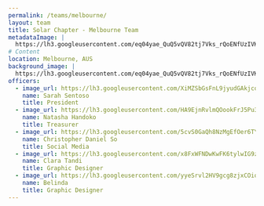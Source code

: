 ```yaml
---
permalink: /teams/melbourne/
layout: team
title: Solar Chapter - Melbourne Team
metadataImage: |
  https://lh3.googleusercontent.com/eq04yae_QuQ5vQV82tj7Vks_rQoENfUzIVKjk7YV6TByLr8Iw3TJVLF79Y1Un2UfhwzcHczoYGGFzIXALVDD_gsmIcJhS-UtYBUtbX_rpZf2tTQLHR8kcN-OOvtR-4AF8wTAgIWENM7HJeSz1jRRErlSmvOve2XewJM1lbkWCo9mRthrdYtzzHiQPj2_KzhI3aAF5PJtcEHTDKq0TwsCTvh5oGRXDtjD9Abg1iG6yQtqEMlCIuyZi-e7TxlcwDIsQiA3KH8BrU0ftg8Wg73oBb919wbB3oBuwYtJ37DcgLHgqYV6YjJih6lBWpalvsvrO_utpINrmsxdWY79Mg4NwakhpZytOwKnysZIsOoa6dYjlRzd4WWo9nDwUjsrcXSztc26WfT9y83BoTSIqMv1xtcuRi66H0_QB44Pme2RSC2NNapD5jUZFP-LheZSWnoiCoTHi26Y5bn9SUhXgeQNne5Lt57km--sv5nsLpP8lUC46XgDPXO2_hgHZpJ34wNmGQIuzPNk0HSgmdGZ2KBGB9eWBnBW823hwL1jmKRLYpe-MdqZ6iBzhmthUY_zyTxLp2uFdukJjWPVHAayuHHtX5EHzzLhGL06LRsKk9PTppSHog-vKQg2ygvAwcQzg5h7M2KaRpCAS2f5IotwqoxqyI9PipvzhLEpnqCcrPLIr7uwY3SnHQR1p7DO1QzeQg=w593-h356-no
# Content
location: Melbourne, AUS
background_image: |
  https://lh3.googleusercontent.com/eq04yae_QuQ5vQV82tj7Vks_rQoENfUzIVKjk7YV6TByLr8Iw3TJVLF79Y1Un2UfhwzcHczoYGGFzIXALVDD_gsmIcJhS-UtYBUtbX_rpZf2tTQLHR8kcN-OOvtR-4AF8wTAgIWENM7HJeSz1jRRErlSmvOve2XewJM1lbkWCo9mRthrdYtzzHiQPj2_KzhI3aAF5PJtcEHTDKq0TwsCTvh5oGRXDtjD9Abg1iG6yQtqEMlCIuyZi-e7TxlcwDIsQiA3KH8BrU0ftg8Wg73oBb919wbB3oBuwYtJ37DcgLHgqYV6YjJih6lBWpalvsvrO_utpINrmsxdWY79Mg4NwakhpZytOwKnysZIsOoa6dYjlRzd4WWo9nDwUjsrcXSztc26WfT9y83BoTSIqMv1xtcuRi66H0_QB44Pme2RSC2NNapD5jUZFP-LheZSWnoiCoTHi26Y5bn9SUhXgeQNne5Lt57km--sv5nsLpP8lUC46XgDPXO2_hgHZpJ34wNmGQIuzPNk0HSgmdGZ2KBGB9eWBnBW823hwL1jmKRLYpe-MdqZ6iBzhmthUY_zyTxLp2uFdukJjWPVHAayuHHtX5EHzzLhGL06LRsKk9PTppSHog-vKQg2ygvAwcQzg5h7M2KaRpCAS2f5IotwqoxqyI9PipvzhLEpnqCcrPLIr7uwY3SnHQR1p7DO1QzeQg=w593-h356-no
officers:
  - image_url: https://lh3.googleusercontent.com/XiMZSbGsFnL9jyudGAkjcqMXYPnMNYEdF5SbhdSgFhKJL4ZEkXCSnoSgJWHbZaOt_nVIXrBGs3jki5qD5Eo8mmVGSWu0N6G_NE-B--iz437eLfhgAtXsw0wKdUBvtL6omwgbA39Rjhqsr3j7EfNT2pywGiEWQd2eNu0yrttU3kzYnXmqhQ5DTa-VMazBC8CmSukEv6fGP3fRzDzDG8mRGvrm3U2FS7DQgiIfLRXTm7J-pbvklbE6ZBmgksVLFkll4wU15MO9iGcujipMVMxSgYMzTE75Bht1yQOMA5bABL5RZKdq1TI_lnOMZ45hP_eVAnI_oeLqcwy-x-2wJfAH-rYb_Rvl3EU-YNT1-ZoY7uMNBSLpE6m9GNa_Q6U_wEosb3LEpBDr6bZyzOP1x5WjbhNR0fHehXDcf1PEjo_HQ87G4Z2RZuq4TTxerUWKCRS9ivEtgwyETZemwJsbxkcpnfwoOFCbhKKhfp84V_O1Cm1DSp-Ejtvhh_UlxPrzRuA1r5UIuMLnixQLy8y63tGwp6p4vKAloraX8SG8Y9b_4zDYIOB6dsX3W4X6_yPpHta0OCoEh3Afjrjqse-5mhMqQKUIw4NaOPONni84bTgbgHc5mJP21ja8jjzlbWqY9ONKfuC_GLRgwbcgnY3jTYUJxSzqS3q1XdlYdO8Mko7TpFiVS9bf3n7l2qNzkO1KsA=w449-h562-no
    name: Sarah Sentoso
    title: President
  - image_url: https://lh3.googleusercontent.com/HA9EjnRvlmQOookFrJ5Pu3mcodATy2zX_2vbvewNyzF_3RAkRA3rheEsiYMq2xZKkKJjYqic12pXuJURkEMP4GMdoqoJSgK1SJgaeajTDO2EJlGiAJuzeRyajLrMxA74FMnJ6uI1rk6-rJgL7ktlhfCX3MkD2ux43RMZhlLYuHZekD9wEz59qiEn-_glz-lmSHmMVRCOjEexpqD5jr1f-eUGDMMS-ZqAt0Yw9y2OXP4VmnQ6MmsjwUs28ZwvrcwBAFkK02nmXuaeSVqyP8Bm-dzGSkSDFzfMRc9bcGNkGV73GgFTNcCLaC0arvYU1SkzOOEkS_i4HgF5w2yI96tXMcmGVSgEn7r0Qietfa2bPrNIBCV2VzDKV1EBtS1_2HrPKZZfUvcP-pVUwjKr33VVJ7PajkHJDuJ-Yp3a0ddPaov5Nh3FI9d3lHLSgnOmeDr6Ppdekd6oFsTn-nO0JQLk7pmALIQJSw6Lpk7I2YtJqdVRRtqmJUu39otFf4u8tLW5YFrChWNiLTkD9WvhH0s_vGh7U3NJ3KIDMcjbiTPkdQdWRlCP7KlWVAxgRuyrUuIUzkdJsGoNwgqYTL7CZ6cxgsXeOKOrbhHLSOHvlpCQ79oxXl_Rv7__uYvPlu8y_yrjxpoOLAjkSf9QWUD6WVYF-8f9H9hgH00HXK0Ro1RgxZKA5TlFBqbzGGOMcgao6g=w400-h500-no
    name: Natasha Handoko
    title: Treasurer
  - image_url: https://lh3.googleusercontent.com/5cvS0GaQh8NzMgEfOer6TYiAFh4af3bSnUnhSvNylmNKx3DnwCzPlifFw1EGobp5qkdasEXh0wlqvRrlaf_ldYP7ojzOkY0zCXzgbyiBkgzG1JkAPSodPxoaBw7OnMlLP1HeuTsJboNHS6JzMMvkMMYuDvT2CzQlHYr4IrAH1jTHl2REZKKg2AihuWC__7XvqPJGxYdN6sXIiQpk9UI2GnwfTFti53rTtR9Fmppvvr_8YlsbDdttgxgIpxqro9u-r7jFi34OzEgJm9z811sASo2pK9lBRgjkgH-YCNQQiWTtioFfbnTvukTPQazXbGzqioNpQTZsAiiXn_MLMNDtFOls6-45mAvojc-kP51XaxOZT3YEROTFoQ3vJeOlsdchoKRCpnGYuaC8khJosFPkIqTmCTlQx5WPEYSBb1ldP8LDufkHfWqHjATPe8EVaG3ttGcuOc_UNHvsC2S3pDPwlIg3-hNxkYsymm2I7vtOI9RQ3AStbUB9rgc-wNK_86O9PGKkRBGLZLpE5FSJRJCaLFffBawXJFQpJRr-fn4UEJA9r1zAHLM8SjuNmy8MmHYvSyhuq4dqBd-zZjDyBwtrLDmunyHL8HY71e0saW-wPiiYEG0rknKcvPMT6khbFAwfQ7IT45fRlmQa0Hl_j8j32-NngxHCmiJvRILIx2h6pLGsuZI1tAnziEzOBjLFrg=w510-h681-no
    name: Christopher Daniel So
    title: Social Media
  - image_url: https://lh3.googleusercontent.com/x8FxWFNDwKwFK6tylwIG9zgnIaVkuiCGSFPkTv7gE3tpM2iSCYtcCChn5EJtzEsBIzYTL5ZDVOKsFuDvpDZkHFSd6-PtK9_NW2KWmMC3yuRt3-Tvf-ebmni1RlblPR7a3QtwPKHNxP_tU5_hYuPBIaz4Md-DLApvALqMnRGzhZlubBPoy8iLrpr0WOlpz6GtgJGv1AKlhRSxBxepztHxDkdU85KhtgCOEbdyXanJuevHfzNRhQcOd7OqVuDQHArM3unNcIybDH14b_7yYevTNgk2Lp8NkflygplSebXIVhS4IXYw2MznNi9k6aGnbZ815nFs3lnsMca-Xs-b4CzvCp-V1rzpH_20BnLQZ8RX5B_aE1oX5HWgtg7yiaitmqiFOXXqFkw7pxfh9X5Aucks48iVLnYRdXkTObLhqGrjmPoUOcTlTVvqcD1ZJcnoZXDJ3wk0V5YJOfsUPdiEgyn2j2LIKxreJIB0MxnZV16HpmNXXCbmVw79tIZJ2FucXWV0YTBKgycLoBUyscbx127kIiUlAwQCcxUMwz2Q6JwU-jh_n57uuxp3lQnHfvUK-T66X2bYxDZISDB6up0IrMxGA4Yts0IO6qEoiHnp1ps8o67c8mNm0w87EosaUTntYlXbKHlGQg_8QVFtBiXlG_p-lz5h2PI0P3CwsxoMraSJybr9rhNLYOc5xWbAtJS6Uw=w280-h351-no
    name: Clara Tandi
    title: Graphic Designer
  - image_url: https://lh3.googleusercontent.com/yyeSrvl2HV9gcg8zjxCOiouxAmGSixutw5psJMoZTG423AgZohimvjcKP8T2i8Ie2KrUIYw_xkdUaQZzTTrTNbHFkhJAPY5bQz5-1J3VfVe57BwuKYMhAxyIVMCG_f9PzzaMv7KXNek6qze52PHnQvyTNPmCAb5HSRP5YjmcCPr5Bf9NRp_1WDYbI5O86w-A3rMGLyZXcY-yoBtxXSHNtqKLg5codt9Fj-82vZAH62Am5iDlvmbcgjjgrOvQkiu0z01yg600hNiRvWWiuYg4T15pR80P9Z-cTOk54Nv1f3FYJvkSnFhJHlDSpmLPYc3-C8scPWlU5jqXMrU81MqP7AlIK-Kc42h95KbE_eyPLKRwMiQdnO4SKjxh_edaDQucaD5A0MhJht8893E_hiZO5H4LyFHOTJ9MWtPpxP61LR6SbL9UA45y-V7jKbkUxoEDd52ozLcO5FuOKRJHxbjd2IPICIDg290FYkCiJ9FiKNZIZE31nHu9J2MZAzRzZDVIf5Pk1z3oyocnQvqN0v_GYb5fXkTOhUOvONWwARyANMh5eQyQGJJpOoSWGpJpgc3n2wd4oACjKTC47o9Uvs5yPbrEWq7cuTG_cZKya-YFaAAFu-w7ae0MrK4UVxd6-MX0R5YCYWi31krvBwI_KWchoLztL5fvufhasYIDpUSXHITp_wQ0uqK6s7cg86m23A=w449-h562-no
    name: Belinda
    title: Graphic Designer
---
```

